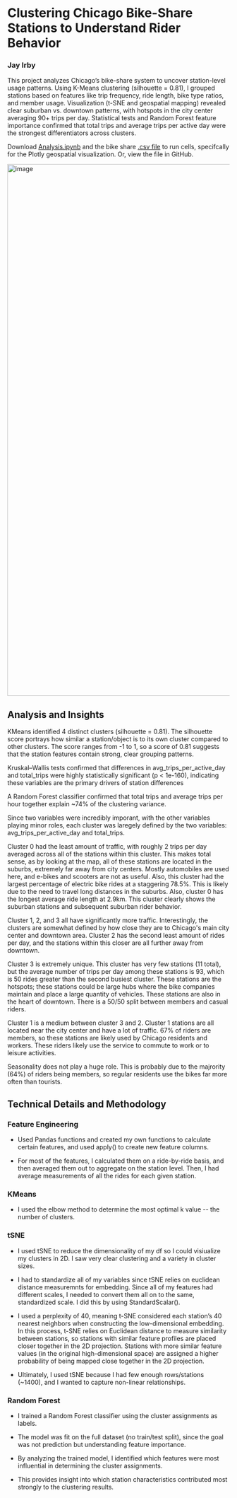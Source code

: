 # Clustering Chicago Bike-Share Stations to Understand Rider Behavior

### Jay Irby

This project analyzes Chicago’s bike-share system to uncover station-level usage patterns. Using K-Means clustering (silhouette = 0.81), I grouped stations based on features like trip frequency, ride length, bike type ratios, 
and member usage. Visualization (t-SNE and geospatial mapping) revealed clear suburban vs. downtown patterns, with hotspots in the city center averaging 90+ trips per day. 
Statistical tests and Random Forest feature importance confirmed that total trips and average trips per active day were the strongest differentiators across clusters.

Download [Analysis.ipynb](https://github.com/jayirby2/bikeshare/blob/main/Analysis.ipynb) and the bike share [.csv file](https://www.dropbox.com/scl/fi/hn5yx18bjy4lc3nvfxu8c/bikes.csv?rlkey=l20rtjgz1w3gagqlhhgf8gd9u&st=0dxc9d3e&dl=0) to run cells, specifcally for the Plotly geospatial visualization. Or, view the file in GitHub.

<img width="1548" height="1203" alt="image" src="https://github.com/user-attachments/assets/39b50c0f-d79f-4f0a-91e0-4342d0963de9" />


## Analysis and Insights

KMeans identified 4 distinct clusters (silhouette = 0.81). The silhouette score portrays how similar a station/object is to its own cluster compared to other clusters. The score ranges from -1 to 1, so a score of 0.81 suggests that the station features contain strong, clear grouping patterns.

Kruskal–Wallis tests confirmed that differences in avg_trips_per_active_day and total_trips were highly statistically significant (p < 1e-160), indicating these variables are the primary drivers of station differences

A Random Forest classifier confirmed that total trips and average trips per hour together explain ~74% of the clustering variance.

Since two variables were incredibly imporant, with the other variables playing minor roles, each cluster was laregely defined by the two variables: avg_trips_per_active_day and total_trips.

Cluster 0 had the least amount of traffic, with roughly 2 trips per day averaged across all of the stations within this cluster. This makes total sense, as by looking at the map, all of these stations are located in the suburbs, extremely far away from city centers. Mostly automobiles are used here, and e-bikes and scooters are not as useful. Also, this cluster had the largest percentage of electric bike rides at a staggering 78.5%. This is likely due to the need to travel long distances in the suburbs. Also, cluster 0 has the longest average ride length at 2.9km. This cluster clearly shows the suburban stations and subsequent suburban rider behavior. 

Cluster 1, 2, and 3 all have significantly more traffic. Interestingly, the clusters are somewhat defined by how close they are to Chicago's main city center and downtown area. Cluster 2 has the second least amount of rides per day, and the stations within this closer are all further away from downtown. 

Cluster 3 is extremely unique. This cluster has very few stations (11 total), but the average number of trips per day among these stations is 93, which is 50 rides greater than the second busiest cluster. These stations are the hotspots; these stations could be large hubs where the bike companies maintain and place a large quantity of vehicles. These stations are also in the heart of downtown. There is a 50/50 split between members and casual riders. 

Cluster 1 is a medium between cluster 3 and 2. Cluster 1 stations are all located near the city center and have a lot of traffic. 67% of riders are members, so these stations are likely used by Chicago residents and workers. These riders likely use the service to commute to work or to leisure activities.

Seasonality does not play a huge role. This is probably due to the majrority (64%) of riders being members, so regular residents use the bikes far more often than tourists. 

## Technical Details and Methodology

### Feature Engineering

- Used Pandas functions and created my own functions to calculate certain features, and used apply() to create new feature columns.

- For most of the features, I calculated them on a ride-by-ride basis, and then averaged them out to aggregate on the station level. Then, I had average measurements of all the rides for each given station.

### KMeans

- I used the elbow method to determine the most optimal k value -- the number of clusters.

### tSNE

- I used tSNE to reduce the dimensionality of my df so I could visiualize my clusters in 2D. I saw very clear clustering and a variety in cluster sizes. 

- I had to standardize all of my variables since tSNE relies on euclidean distance measuremnts for embedding. Since all of my features had different scales, I needed to convert them all on to the same, standardized scale. I did this by using StandardScalar().

- I used a perplexity of 40, meaning t-SNE considered each station’s 40 nearest neighbors when constructing the low-dimensional embedding. In this process, t-SNE relies on Euclidean distance to measure similarity between stations, so stations with similar feature profiles are placed closer together in the 2D projection. Stations with more similar feature values (in the original high-dimensional space) are assigned a higher probability of being mapped close together in the 2D projection.

- Ultimately, I used tSNE because I had few enough rows/stations (~1400), and I wanted to capture non-linear relationships. 

### Random Forest

- I trained a Random Forest classifier using the cluster assignments as labels.

- The model was fit on the full dataset (no train/test split), since the goal was not prediction but understanding feature importance.

- By analyzing the trained model, I identified which features were most influential in determining the cluster assignments.

- This provides insight into which station characteristics contributed most strongly to the clustering results.
